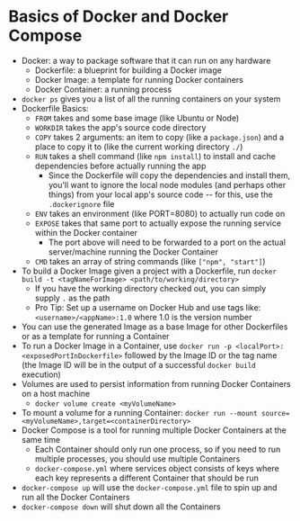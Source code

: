 # Basics of Docker and Docker Compose

- Docker: a way to package software that it can run on any hardware
    - Dockerfile: a blueprint for building a Docker image
    - Docker Image: a template for running Docker containers
    - Docker Container: a running process
- `docker ps` gives you a list of all the running containers on your system
- Dockerfile Basics:
    - `FROM` takes and some base image (like Ubuntu or Node)
    - `WORKDIR` takes the app's source code directory
    - `COPY` takes 2 arguments: an item to copy (like a `package.json`) and a place to copy it to (like the current working directory `./`)
    - `RUN` takes a shell command (like `npm install`) to install and cache dependencies before actually running the app
        - Since the Dockerfile will copy the dependencies and install them, you'll want to ignore the local node modules (and perhaps other things) from your local app's source code -- for this, use the `.dockerignore` file
    - `ENV` takes an environment (like PORT=8080) to actually run code on
    - `EXPOSE` takes that same port to actually expose the running service within the Docker container
        - The port above will need to be forwarded to a port on the actual server/machine running the Docker Container
    - `CMD` takes an array of string commands (like `["npm", "start"]`)
- To build a Docker Image given a project with a Dockerfile, run `docker build -t <tagNameForImage> <path/to/working/directory>`
    - If you have the working directory checked out, you can simply supply `.` as the path
    - Pro Tip: Set up a username on Docker Hub and use tags like: `<username>/<appName>:1.0` where 1.0 is the version number
- You can use the generated Image as a base Image for other Dockerfiles or as a template for running a Container
- To run a Docker Image in a Container, use `docker run -p <localPort>:<exposedPortInDockerfile>` followed by the Image ID or the tag name (the Image ID will be in the output of a successful `docker build` execution)
- Volumes are used to persist information from running Docker Containers on a host machine
    - `docker volume create <myVolumeName>`
- To mount a volume for a running Container: `docker run --mount source=<myVolumeName>,target=<containerDirectory>`
- Docker Compose is a tool for running multiple Docker Containers at the same time
    - Each Container should only run one process, so if you need to run multiple processes, you should use multiple Containers
    - `docker-compose.yml` where services object consists of keys where each key represents a different Container that should be run
- `docker-compose up` will use the `docker-compose.yml` file to spin up and run all the Docker Containers
- `docker-compose down` will shut down all the Containers
